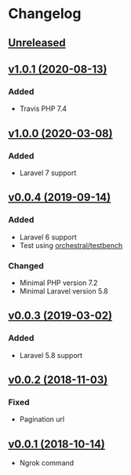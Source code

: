 # Changelog

## [Unreleased](https://github.com/jn-jairo/laravel-ngrok/compare/v1.0.1...master)

## [v1.0.1 (2020-08-13)](https://github.com/jn-jairo/laravel-ngrok/compare/v1.0.0...v1.0.1)

### Added
- Travis PHP 7.4

## [v1.0.0 (2020-03-08)](https://github.com/jn-jairo/laravel-ngrok/compare/v0.0.4...v1.0.0)

### Added
- Laravel 7 support

## [v0.0.4 (2019-09-14)](https://github.com/jn-jairo/laravel-ngrok/compare/v0.0.3...v0.0.4)

### Added
- Laravel 6 support
- Test using [orchestral/testbench](https://github.com/orchestral/testbench)

### Changed
- Minimal PHP version 7.2
- Minimal Laravel version 5.8

## [v0.0.3 (2019-03-02)](https://github.com/jn-jairo/laravel-ngrok/compare/v0.0.2...v0.0.3)

### Added
- Laravel 5.8 support

## [v0.0.2 (2018-11-03)](https://github.com/jn-jairo/laravel-ngrok/compare/v0.0.1...v0.0.2)

### Fixed
- Pagination url

## [v0.0.1 (2018-10-14)](https://github.com/jn-jairo/laravel-ngrok/commit/f5ffe623bd7c075c3c9eb58655e3841192f9b7d4)
- Ngrok command
